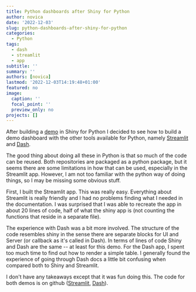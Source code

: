 ```yaml
---
title: Python dashboards after Shiny for Python
author: novica
date: '2022-12-03'
slug: python-dashboards-after-shiny-for-python
categories:
  - Python
tags:
  - dash
  - streamlit
  - app
subtitle: ''
summary: ''
authors: [novica]
lastmod: '2022-12-03T14:19:48+01:00'
featured: no
image:
  caption: ''
  focal_point: ''
  preview_only: no
projects: []
---
```



After building a [demo](/post/packaging-a-python-shiny-app) in Shiny for Python I decided to see how to build a demo dashboard with the other tools available for Python, namely [Streamlit](https://streamlit.io/) and [Dash](https://dash.plotly.com/).

The good thing about doing all these in Python is that so much of the code can be reused. Both repositories are packaged as a python package, but it seems there are some limitations in how that can be used, especially in the Streamlit app. However, I am not too familiar with the python way of doing things, so I may be missing some obvious stuff. 

First, I built the Streamlit app. This was really easy. Everything about Streamlit is really friendly and I had no problems finding what I needed in the documentation. I was surprised that I was able to recreate the app in about 20 lines of code, half of what the shiny app is (not counting the functions that reside in a separate file).

The experience with Dash was a bit more involved. The structure of the code resembles shiny in the sense there are separate blocks for UI and Server (or callback as it's called in Dash). In terms of lines of code Shiny and Dash are the same -- at least for this demo. For the Dash app, I spent too much time to find out how to render a simple table. I generally found the experience of going through Dash docs a little bit confusing when compared both to Shiny and Streamlit.

I don't have any takeaways except that it was fun doing this. The code for both demos is on github ([Streamlit](https://github.com/novica/streamlit), [Dash](https://github.com/novica/dashwikidata)).
